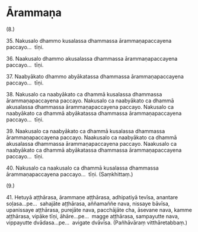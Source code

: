 

# Ārammaṇa




(8.)

35\. Nakusalo dhammo kusalassa dhammassa ārammaṇapaccayena paccayo…  tīṇi.

36\. Naakusalo dhammo akusalassa dhammassa ārammaṇapaccayena paccayo…  tīṇi.

37\. Naabyākato dhammo abyākatassa dhammassa ārammaṇapaccayena paccayo…  tīṇi.

38\. Nakusalo ca naabyākato ca dhammā kusalassa dhammassa ārammaṇapaccayena paccayo. Nakusalo ca naabyākato ca dhammā akusalassa dhammassa ārammaṇapaccayena paccayo. Nakusalo ca naabyākato ca dhammā abyākatassa dhammassa ārammaṇapaccayena paccayo…  tīṇi.

39\. Naakusalo ca naabyākato ca dhammā kusalassa dhammassa ārammaṇapaccayena paccayo. Naakusalo ca naabyākato ca dhammā akusalassa dhammassa ārammaṇapaccayena paccayo. Naakusalo ca naabyākato ca dhammā abyākatassa dhammassa ārammaṇapaccayena paccayo…  tīṇi.

40\. Nakusalo ca naakusalo ca dhammā kusalassa dhammassa ārammaṇapaccayena paccayo…  tīṇi. (Saṃkhittaṃ.)

(9.)

41\. Hetuyā aṭṭhārasa, ārammaṇe aṭṭhārasa, adhipatiyā tevīsa, anantare soḷasa…pe…  sahajāte aṭṭhārasa, aññamaññe nava, nissaye bāvīsa, upanissaye aṭṭhārasa, purejāte nava, pacchājāte cha, āsevane nava, kamme aṭṭhārasa, vipāke tīṇi, āhāre…pe…  magge aṭṭhārasa, sampayutte nava, vippayutte dvādasa…pe…  avigate dvāvīsa. (Pañhāvāraṃ vitthāretabbaṃ.)



